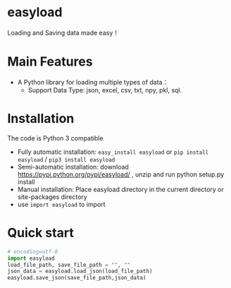 easyload
========
Loading and Saving data made easy！

Main Features
====
-  A Python library for loading multiple types of data：
   -  Support Data Type: json, excel, csv, txt, npy, pkl, sql.

Installation
========
The code is Python 3 compatible

-  Fully automatic installation: ``easy_install easyload`` or ``pip install easyload`` / ``pip3 install easyload``
-  Semi-automatic installation: download https://pypi.python.org/pypi/easyload/ , unzip and run python setup.py install
-  Manual installation: Place easyload directory in the current directory or site-packages directory
-  use ``import easyload`` to import

Quick start
========
```python
# encoding=utf-8
import easyload
load_file_path, save_file_path = "", ""
json_data = easyload.load_json(load_file_path)
easyload.save_json(save_file_path,json_data)
```